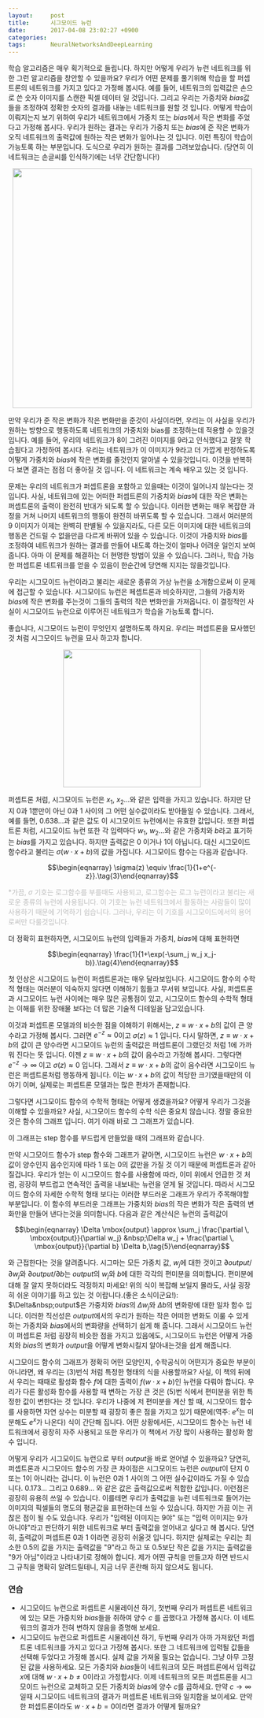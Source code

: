 ```yaml
---
layout:     post
title:      시그모이드 뉴런
date:       2017-04-08 23:02:27 +0900
categories: 
tags:       NeuralNetworksAndDeepLearning
---
```


학습 알고리즘은 매우 획기적으로 들립니다. 하지만 어떻게 우리가 뉴런 네트워크를 위한 그런 알고리즘을 창안할 수 있을까요? 우리가 어떤 문제를 풀기위해 학습을 할 퍼셉트론의 네트워크를 가지고 있다고 가정해 봅시다. 예를 들어, 네트워크의 입력값은 손으로 쓴 숫자 이미지를 스캔한 픽셀 데이터 일 것입니다. 그리고 우리는 가중치와 $bias$값들을 조정하여 정확한 숫자의 결과를 내놓는 네트워크를 원할 것 입니다. 어떻게 학습이 이뤄지는지 보기 위하여 우리가 네트워크에서 가중치 또는 $bias$에서 작은 변화를 주었다고 가정해 봅시다. 우리가 원하는 결과는 우리가 가중치 또는 $bias$에 준 작은 변화가 오직 네트워크의 출력값에 원하는 작은 변화가 일어나는 것 입니다. 이런 특징이 학습이 가능토록 하는 부분입니다. 도식으로 우리가 원하는 결과를 그려보았습니다. (당연히 이 네트워크는 손글씨를 인식하기에는 너무 간단합니다!)

<center><img src="/assets/neuralnet/tikz8.png" style="max-width:100%;height:auto"  height="270" width="487"/></center>

만약 우리가 준 작은 변화가 작은 변화만을 준것이 사실이라면, 우리는 이 사실을 우리가 원하는 방향으로 행동하도록 네트워크의 가중치와 bias를 조정하는데 적용할&nbsp;수 있을것입니다. 예를 들어, 우리의 네트워크가 8이 그려진 이미지를 9라고 인식했다고 잘못 학습됬다고 가정하여 봅시다. 우리는 네트워크가 이 이미지가 9라고 더 가깝게 판정하도록 어떻게 가중치와 $bias$에 작은 변화를 줄것인지 알아낼 수 있을것입니다. 이것을 반복하다 보면 결과는 점점 더 좋아질 것 입니다. 이 네트워크는 계속 배우고 있는 것 입니다.

<!-- more -->

문제는 우리의 네트워크가 퍼셉트론을 포함하고 있을때는 이것이 일어나지 않는다는 것 입니다. 사실, 네트워크에 있는 어떠한 퍼셉트론의 가중치와 $bias$에 대한 작은 변화는 퍼셉트론의 출력이 완전히 반대가 되도록 할 수 있습니다. 이러한 변화는 매우 복잡한 과정을 거쳐 나머지 네트워크의 행동이 완전히 바뀌도록 할 수 있습니다. 그래서 여러분의 9 이미지가 이제는 완벽히 판별될 수 있을지라도, 다른 모든 이미지에 대한 네트워크의 행동은 건드릴 수 없을만큼 다르게 바뀌어 있을 수 있습니다. 이것이 가중치와 $bias$를 조정하여 네트워크가 원하는 결과를 만들어 내도록 하는것이 얼마나 어려운 일인지 보여줍니다. 아마 이 문제를 해결하는 더 현명한 방법이 있을 수 있습니다. 그러나, 학습 가능한 퍼셉트론 네트워크를 얻을 수 있음이 한순간에 당연해 지지는 않을것입니다.

우리는 시그모이드 뉴런이라고 불리는 새로운 종류의 가상 뉴런을 소개함으로써 이 문제에 접근할 수 있습니다. 시그모이드 뉴런은 페셉트론과 비슷하지만, 그들의 가중치와 $bias$에 작은 변화를 주는것이 그들의 출력의 작은 변화만을 가져옵니다. 이 결정적인 사실이 시그모이드 뉴런으로 이루어진 네트워크가 학습을 가능토록 합니다.

좋습니다, 시그모이드 뉴런이 무엇인지 설명하도록 하지요. 우리는 퍼셉트론을 묘사했던 것 처럼 시그모이드 뉴런을 묘사 하고자 합니다.

<center><img src="/assets/neuralnet/tikz9.png" style="max-width:100%;height:auto"  height="138" width="280"/></center>

퍼셉트론 처럼, 시그모이드 뉴런은 $x_{1}$, $x_{2}$...와 같은 입력을 가지고 있습니다. 하지만 단지 0과 1뿐만이 아닌 0과 1 사이의 그 어떤 실수값이라도 받아들일 수 있습니다. 그래서, 예를 들면, 0.638...과 같은 값도 이 시그모이드 뉴런에서는 유효한 값입니다. 또한 퍼셉트론 처럼, 시그모이드 뉴런 또한 각 입력마다 $w_{1}$, $w_{2}$...와 같은 가중치와 $b$라고 표기하는 $bias$를 가지고 있습니다. 하지만 출력값은 0 이거나 1이 아닙니다. 대신 시그모이드 함수라고 불리는 $\sigma (w\cdot x+b)$의 값을 가집니다. 시그모이드 함수는 다음과 같습니다.

$$\begin{eqnarray} \sigma(z) \equiv \frac{1}{1+e^{-z}}.\tag{3}\end{eqnarray}$$

<span style="color: rgb(189, 189, 189);">*가끔, $\sigma$ 기호는 로그함수를 부를때도 사용되고, 로그함수는 로그 뉴런이라고 불리는 새로운 종류의 뉴런에 사용됩니다. 이 기호는 뉴런 네트워크에서 활동하는 사람들이 많이 사용하기 때문에 기억하기 쉽습니다. 그러나, 우리는 이 기호를 시그모이드에서의 용어로써만 다룰것입니다.</span>

더 정확히 표현하자면, 시그모이드 뉴런의 입력들과 가중치, $bias$에 대해 표현하면

$$\begin{eqnarray} \frac{1}{1+\exp(-\sum_j w_j x_j-b)}.\tag{4}\end{eqnarray}$$

첫 인상은 시그모이드 뉴런이 퍼셉트론과는 매우 달라보입니다. 시그모이드 함수의 수학적 형태는 여러분이 익숙하지 않다면 이해하기 힘들고 무서워 보입니다. 사실, 퍼셉트론과 시그모이드 뉴런 사이에는 매우 많은 공통점이 있고, 시그모이드 함수의 수학적 형태는 이해를 위한 장애물 보다는 더 많은 기술적 디테일을 담고있습니다.

이것과 퍼셉트론 모델과의 비슷한 점을 이해하기 위해서는, $z\equiv w\cdot x+b$의 값이 큰 양수라고 가정해 봅시다. 그러면 $e^{-z}\approx 0$이고 $\sigma (z) \approx 1$ 입니다. 다시 말하면, $z\equiv w\cdot x+b$의 값이 큰 양수라면 시그모이드 뉴런의 출력값은 퍼셉트론이 그랬던것 처럼 1에 가까워 진다는 뜻 입니다. 이젠 $z\equiv w\cdot x+b$의 값이 음수라고 가정해 봅시다. 그렇다면 $e^{-z} \rightarrow \infty$ 이고 $\sigma (z) \approx 0$ 입니다. 그래서 $z\equiv w\cdot x+b$의 값이 음수라면 시그모이드 뉴런은 퍼셉트론처럼 행동하게 됩니다. 이는 $w\cdot x+b$의 값이 적당한 크기였을때만의 이야기 이며, 실제로는 퍼셉트론 모델과는 많은 편차가 존재합니다.

그렇다면 시그모이드 함수의 수학적 형태는 어떻게 생겼을까요? 어떻게 우리가 그것을 이해할 수 있을까요? 사실, 시그모이드 함수의 수학 식은 중요치 않습니다. 정말 중요한 것은 함수의 그래프 입니다. 여기 아래 바로 그 그래프가 있습니다.


<div id="sigmoid_graph"></div><script src="https://d3js.org/d3.v3.min.js"></script><script>
function s(x) {return 1/(1+Math.exp(-x));}
var m = [40, 120, 50, 120];
var height = 290 - m[0] - m[2];
var width = 600 - m[1] - m[3];
var xmin = -5;
var xmax = 5;
var sample = 400;
var x1 = d3.scale.linear().domain([0, sample]).range([xmin, xmax]);
var data = d3.range(sample).map(function(d){ return {
        x: x1(d), 
        y: s(x1(d))}; 
    });
var x = d3.scale.linear().domain([xmin, xmax]).range([0, width]);
var y = d3.scale.linear()
                .domain([0, 1])
                .range([height, 0]);
var line = d3.svg.line()
    .x(function(d) { return x(d.x); })
    .y(function(d) { return y(d.y); })
var graph = d3.select("#sigmoid_graph")
    .append("center")
    .append("svg")
    .attr("width", width + m[1] + m[3])
    .attr("height", height + m[0] + m[2])
    .append("g")
    .attr("transform", "translate(" + m[3] + "," + m[0] + ")");
var xAxis = d3.svg.axis()
                  .scale(x)
                  .tickValues(d3.range(-4, 5, 1))
                  .orient("bottom")
                  .outerTickSize(1)
graph.append("g")
    .attr("class", "x axis")
    .attr("transform", "translate(0, " + height + ")")
    .call(xAxis);
var yAxis = d3.svg.axis()
                  .scale(y)
                  .tickValues(d3.range(0, 1.01, 0.2))
                  .orient("left")
                  .ticks(5)
                  .outerTickSize(1)
graph.append("g")
    .attr("class", "y axis")
    .call(yAxis);
graph.append("path")
    .attr("d", line(data))
    .attr("fill", "none")
    .attr("stroke-width", 1)
    .attr("stroke", "rgb(42, 110, 166)");
graph.append("text")
     .attr("class", "x label")
     .attr("text-anchor", "end")
     .attr("x", width/2)
     .attr("y", height+35)
     .text("z");
graph.append("text")
        .attr("x", (width / 2))             
        .attr("y", -10)
        .attr("text-anchor", "middle")  
        .style("font-size", "16px") 
        .text("sigmoid function");
</script>

이 그래프는 step 함수를 부드럽게 만들었을 때의 그래프와 같습니다.


<div id="step_graph"><script>
function s(x) {return x < 0 ? 0 : 1;}
var m = [40, 120, 50, 120];
var height = 290 - m[0] - m[2];
var width = 600 - m[1] - m[3];
var xmin = -5;
var xmax = 5;
var sample = 400;
var x1 = d3.scale.linear().domain([0, sample]).range([xmin, xmax]);
var data = d3.range(sample).map(function(d){ return {
        x: x1(d), 
        y: s(x1(d))}; 
    });
var x = d3.scale.linear().domain([xmin, xmax]).range([0, width]);
var y = d3.scale.linear()
                .domain([0,1])
                .range([height, 0]);
var line = d3.svg.line()
    .x(function(d) { return x(d.x); })
    .y(function(d) { return y(d.y); })
var graph = d3.select("#step_graph")
    .append("center")
    .append("svg")
    .attr("width", width + m[1] + m[3])
    .attr("height", height + m[0] + m[2])
    .append("g")
    .attr("transform", "translate(" + m[3] + "," + m[0] + ")");
var xAxis = d3.svg.axis()
                  .scale(x)
                  .tickValues(d3.range(-4, 5, 1))
                  .orient("bottom")
                  .outerTickSize(1)
graph.append("g")
    .attr("class", "x axis")
    .attr("transform", "translate(0, " + height + ")")
    .call(xAxis);
var yAxis = d3.svg.axis()
                  .scale(y)
                  .tickValues(d3.range(0, 1.01, 0.2))
                  .orient("left")
                  .ticks(5)
                  .outerTickSize(1)
graph.append("g")
    .attr("class", "y axis")
    .call(yAxis);
graph.append("path")
    .attr("d", line(data))
    .attr("fill", "none")
    .attr("stroke-width", 1)
    .attr("stroke", "rgb(42, 110, 166)");
graph.append("text")
     .attr("class", "x label")
     .attr("text-anchor", "end")
     .attr("x", width/2)
     .attr("y", height+35)
     .text("z");
graph.append("text")
        .attr("x", (width / 2))             
        .attr("y", -10)
        .attr("text-anchor", "middle")  
        .style("font-size", "16px") 
        .text("step function");
</script></div>

만약 시그모이드 함수가 step 함수와 그래프가 같아면, 시그모이드 뉴런은 $w\cdot x+b$의 값이 양수인지 음수인지에 따라 1 또는 0의 값만을 가질 것 이기 때문에 퍼셉트론과 같아질겁니다. 우리가 얻는 이 시그모이드 함수를 사용함에 따라, 이미 위에서 언급한 것 처럼, 굉장히 부드럽고 연속적인 출력을 내보내는 뉴런을 얻게 될 것입니다. 따라서 시그모이드 함수의 자세한 수학적 형태 보다는 이러한 부드러운 그래프가 우리가 주목해야할 부분입니다. 이 함수의 부드러운 그래프는 가중치와 $bias$의 작은 변화가 작은 출력의 변화만을 만들어 낸다는것을 의미합니다. 다음과 같은 계산식은 뉴런의 출력값이

$$\begin{eqnarray} \Delta \mbox{output} \approx \sum_j \frac{\partial \, \mbox{output}}{\partial w_j} &nbsp;\Delta w_j + \frac{\partial \, \mbox{output}}{\partial b} \Delta b,\tag{5}\end{eqnarray}$$

와 근접한다는 것을 알려줍니다. 시그마는 모든 가중치 값, $w_{j}$에 대한 것이고 $\partial output/\partial w_{j}$와 $\partial output/\partial b$는 $output$의 $w_{j}$와 $b$에 대한 각각의 편미분을 의미합니다. 편미분에 대해 잘 알지 못하더라도 걱정하지 마세요! 위의 식이 복잡해 보일지 몰라도, 사실 굉장히 쉬운 이야기를 하고 있는 것 이랍니다.(좋은 소식이군요!): $\Delta&nbsp;output$은 가중치와 $bias$의 $\Delta w_{j}$와 $\Delta b$의 변화량에 대한 일차 함수 입니다. 이러한 직선성은 $output$에서의 우리가 원하는 작은 어떠한 변화도 이룰 수 있게 하는 가중치와 $bias$에서의 변화량을 선택하기 쉽게 해 줍니다. 그래서 시그모이드 뉴런이 퍼셉트론 처럼 굉장히 비슷한 점을 가지고 있음에도, 시그모이드 뉴런은 어떻게 가중치와 $bias$의 변화가 $output$을 어떻게 변화시킬지 알아내는것을 쉽게 해줍니다.

시그모이드 함수의 그래프가 정확히 어떤 모양인지, 수학공식이 어떤지가 중요한 부분이 아니라면, 왜 우리는 (3)번식 처럼 특정한 형태의 식을 사용할까요? 사실, 이 책의 뒤에서 우리는 때때로 활성화 함수 $f$에 대한 출력이 $f(w\cdot x+b)$인 뉴런을 다뤄야 합니다. 우리가 다른 활성화 함수를 사용할 때 변하는 가장 큰 것은 (5)번 식에서 편미분을 위한 특정한 값이 변한다는 것 입니다. 우리가 나중에 저 편미분을 계산 할 때, 시그모이드 함수를 사용하면 자연 상수는 미분할 때 굉장히 좋은 점을 가지고 있기 때문에(역주: $e^{x}$는 미분해도 $e^{x}$가 나온다) 식이 간단해 집니다. 어떤 상황에서든, 시그모이드 함수는 뉴런 네트워크에서 굉장히 자주 사용되고 또한 우리가 이 책에서 가장 많이 사용하는 활성화 함수 입니다.

어떻게 우리가 시그모이드 뉴런으로 부터 $output$을 바로 얻어낼 수 있을까요? 당연히, 퍼셉트론과 시그모이드 함수의 가장 큰 차이점은 시그모이드 뉴런은 $output$이 단지 0 또는 1이 아니라는 겁니다. 이 뉴런은 0과 1 사이의 그 어떤 실수값이라도 가질 수 있습니다. 0.173... 그리고 0.689... 와 같은 값은 출력값으로써 적합한 값입니다. 이런점은 굉장히 유용히 쓰일 수 있습니다. 이를테면 우리가 출력값을 뉴런 네트워크로 들어가는 이미지의 픽셀들의 명도의 평균값을 표현하는데 쓰일 수 있습니다. 하지만 가끔 이는 귀찮은 점이 될 수도 있습니다. 우리가 "입력된 이미지는 9야" 또는 "입력 이미지는 9가 아니야"라고 판단하기 위한 네트워크로 부터 출력값을 얻어내고 싶다고 해 봅시다. 당연히, 출력값이 퍼셉트론 0과 1 이라면 굉장히 쉬울것 입니다. 하지만 실제로는 우리는 최소한 0.5의 값을 가지는 출력값을 "9"라고 하고 또 0.5보단 작은 값을 가지는 출력값을 "9가 아님"이라고 나타내기로 정해야 합니다. 제가 어떤 규칙을 만들고자 하면 반드시 그 규칙을 명확히 알려드릴테니, 지금 너무 혼란해 하지 않으셔도 됩니다.

### 연습
* 시그모이드 뉴런으로 퍼셉트론 시물레이션 하기, 첫번째
우리가 퍼셉트론 네트워크에 있는 모든 가중치와 $bias$들을 취하여 양수 $c$ 를 곱했다고 가정해 봅시다. 이 네트워크의 결과가 전혀 변하지 않음을 증명해 보세요.
* 시그모이드 뉴런으로 퍼셉트론 시물레이션 하기, 두번째
우리가 아까 가져왔던 퍼셉트론 네트워크를 가지고 있다고 가정해 봅시다. 또한 그 네트워크에 입력될 값들을 선택해 두었다고 가정해 봅시다. 실제 값을 가져올 필요는 없습니다. 그냥 아무 고정된 값을 사용하세요. 모든 가중치와 $bias$들이 네트워크의 모든 퍼셉트론에서 입력값 $x$에 대해 $w\cdot x+b \neq 0$이라고 가정합시다. 이제 네트워크의 모든 퍼셉트론을 시그모이드 뉴런으로 교체하고 모든 가중치와 $bias$에 양수 $c$를 곱하세요. 만약 $c\rightarrow \infty$일때 시그모이드 네트워크의 결과가 퍼셉트론 네트워크와 일치함을 보이세요. 만약 한 퍼셉트론이라도 $w\cdot x+b=0$이라면 결과가 어떻게 될까요?

